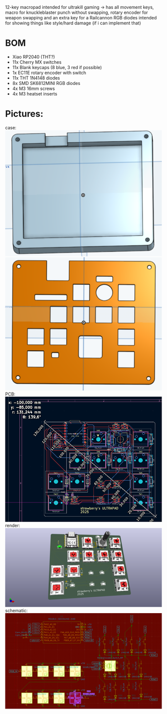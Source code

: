 12-key macropad intended for ultrakill gaming
-> has all movement keys, macro for knuckleblaster punch without swapping, rotary encoder for weapon swapping and an extra key for a Railcannon
RGB diodes intended for showing things like style/hard damage (if i can implement that)

# BOM
- Xiao RP2040 (THT?)
- 11x Cherry MX switches
- 11x Blank keycaps (8 blue, 3 red if possible) 
- 1x EC11E rotary encoder with switch
- 11x THT 1N4148 diodes
- 8x SMD SK6812MINI RGB diodes
- 4x M3 16mm screws
- 4x M3 heatset inserts

# Pictures:
case:
![image](bottom_case_screenshot.png)
![image](top_case_screenshot.png)
PCB:
![image](pcb_screenshot.png)
render:
![image](hackpad.png)
schematic:
![image](sch_screenshot.png)
